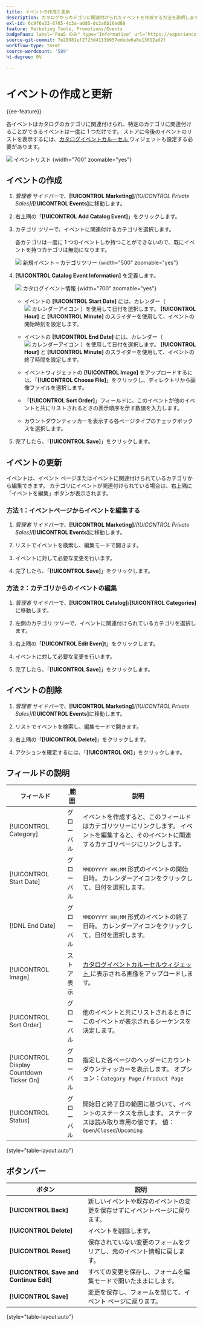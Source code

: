```yaml
---
title: イベントの作成と更新
description: カタログからカテゴリに関連付けられたイベントを作成する方法を説明します。
exl-id: 6c9f6a33-6785-4c3a-add6-dc2a6b16ed88
feature: Marketing Tools, Promotions/Events
badgePaas: label="PaaS のみ" type="Informative" url="https://experienceleague.adobe.com/ja/docs/commerce/user-guides/product-solutions" tooltip="Adobe Commerce on Cloud プロジェクト（Adobeが管理する PaaS インフラストラクチャ）およびオンプレミスプロジェクトにのみ適用されます。"
source-git-commit: 7e28081ef2723d4113b957edede6a8e13612ad2f
workflow-type: tm+mt
source-wordcount: '589'
ht-degree: 0%

---
```


# イベントの作成と更新

{{ee-feature}}

各イベントはカタログのカテゴリに関連付けられ、特定のカテゴリに関連付けることができるイベントは一度に 1 つだけです。 ストアに今後のイベントのリストを表示するには、[&#x200B; カタログイベントカルーセル &#x200B;](../content-design/widget-event-carousel.md) ウィジェットも設定する必要があります。

![&#x200B; イベントリスト &#x200B;](./assets/category-events.png){width="700" zoomable="yes"}

## イベントの作成

1. _管理者_ サイドバーで、**[!UICONTROL Marketing]**/_[!UICONTROL Private Sales]_/**[!UICONTROL Events]**&#x200B;に移動します。

1. 右上隅の「**[!UICONTROL Add Catalog Event]**」をクリックします。

1. カテゴリ ツリーで、イベントに関連付けるカテゴリを選択します。

   各カテゴリは一度に 1 つのイベントしか持つことができないので、既にイベントを持つカテゴリは無効になります。

   ![&#x200B; 新規イベント – カテゴリツリー &#x200B;](./assets/catalog-events-category-tree.png){width="500" zoomable="yes"}

1. **[!UICONTROL Catalog Event Information]** を定義します。

   ![&#x200B; カタログイベント情報 &#x200B;](./assets/catalog-event-information.png){width="700" zoomable="yes"}

   - イベントの **[!UICONTROL Start Date]** には、カレンダー（![&#x200B; カレンダーアイコン &#x200B;](../assets/icon-calendar.png)）を使用して日付を選択します。 **[!UICONTROL Hour]** と **[!UICONTROL Minute]** のスライダーを使用して、イベントの開始時刻を設定します。

   - イベントの **[!UICONTROL End Date]** には、カレンダー（![&#x200B; カレンダーアイコン &#x200B;](../assets/icon-calendar.png)）を使用して日付を選択します。 **[!UICONTROL Hour]** と **[!UICONTROL Minute]** のスライダーを使用して、イベントの終了時間を設定します。

   - イベントウィジェットの **[!UICONTROL Image]** をアップロードするには、「**[!UICONTROL Choose File]**」をクリックし、ディレクトリから画像ファイルを選択します。

   - 「**[!UICONTROL Sort Order]**」フィールドに、このイベントが他のイベントと共にリストされるときの表示順序を示す数値を入力します。

   - カウントダウンティッカーを表示する各ページタイプのチェックボックスを選択します。

1. 完了したら、「**[!UICONTROL Save]**」をクリックします。

## イベントの更新

イベントは、イベント ページまたはイベントに関連付けられているカテゴリから編集できます。 カテゴリにイベントが関連付けられている場合は、右上隅に「イベントを編集」ボタンが表示されます。

### 方法 1：イベントページからイベントを編集する

1. _管理者_ サイドバーで、**[!UICONTROL Marketing]**/_[!UICONTROL Private Sales]_/**[!UICONTROL Events]**&#x200B;に移動します。

1. リストでイベントを検索し、編集モードで開きます。

1. イベントに対して必要な変更を行います。

1. 完了したら、「**[!UICONTROL Save]**」をクリックします。

### 方法 2：カテゴリからのイベントの編集

1. _管理者_ サイドバーで、**[!UICONTROL Catalog]**/**[!UICONTROL Categories]** に移動します。

1. 左側のカテゴリ ツリーで、イベントに関連付けられているカテゴリを選択します。

1. 右上隅の「**[!UICONTROL Edit Even]t**」をクリックします。

1. イベントに対して必要な変更を行います。

1. 完了したら、「**[!UICONTROL Save]**」をクリックします。

## イベントの削除

1. _管理者_ サイドバーで、**[!UICONTROL Marketing]**/_[!UICONTROL Private Sales]_/**[!UICONTROL Events]**&#x200B;に移動します。

1. リストでイベントを検索し、編集モードで開きます。

1. 右上隅の「**[!UICONTROL Delete]**」をクリックします。

1. アクションを確定するには、「**[!UICONTROL OK]**」をクリックします。

## フィールドの説明

| フィールド | [&#x200B; 範囲 &#x200B;](../getting-started/websites-stores-views.md#scope-settings) | 説明 |
|--- |--- |--- |
| [!UICONTROL Category] | グローバル | イベントを作成すると、このフィールドはカテゴリツリーにリンクします。 イベントを編集すると、そのイベントに関連するカテゴリページにリンクします。 |
| [!UICONTROL Start Date] | グローバル | `MMDDYYYY HH;MM` 形式のイベントの開始日時。 カレンダーアイコンをクリックして、日付を選択します。 |
| [!DNL End Date] | グローバル | `MMDDYYYY HH;MM` 形式のイベントの終了日時。 カレンダーアイコンをクリックして、日付を選択します。 |
| [!UICONTROL Image] | ストア表示 | [&#x200B; カタログイベントカルーセルウィジェット &#x200B;](../content-design/widget-event-carousel.md) に表示される画像をアップロードします。 |
| [!UICONTROL Sort Order] | グローバル | 他のイベントと共にリストされるときにこのイベントが表示されるシーケンスを決定します。 |
| [!UICONTROL Display Countdown Ticker On] | グローバル | 指定した各ページのヘッダーにカウントダウンティッカーを表示します。 オプション：`Category Page` / `Product Page` |
| [!UICONTROL Status] | グローバル | 開始日と終了日の範囲に基づいて、イベントのステータスを示します。 ステータスは読み取り専用の値です。 値：`Open`/`Closed`/`Upcoming` |

{style="table-layout:auto"}

## ボタンバー

| ボタン | 説明 |
|--- |--- |
| **[!UICONTROL Back]** | 新しいイベントや既存のイベントの変更を保存せずにイベントページに戻ります。 |
| **[!UICONTROL Delete]** | イベントを削除します。 |
| **[!UICONTROL Reset]** | 保存されていない変更のフォームをクリアし、元のイベント情報に戻します。 |
| **[!UICONTROL Save and Continue Edit]** | すべての変更を保存し、フォームを編集モードで開いたままにします。 |
| **[!UICONTROL Save]** | 変更を保存し、フォームを閉じて、イベント ページに戻ります。 |

{style="table-layout:auto"}
